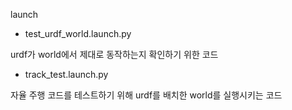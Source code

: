 launch
- test_urdf_world.launch.py

urdf가 world에서 제대로 동작하는지 확인하기 위한 코드

- track_test.launch.py

자율 주행 코드를 테스트하기 위해 urdf를 배치한 world를 실행시키는 코드
